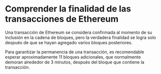# Comprender la finalidad de las transacciones de Ethereum

Una transacción de Ethereum se considera confirmada al momento de su inclusión en la cadena de bloques, pero la verdadera finalidad se logra solo después de que se hayan agregado varios bloques posteriores.

Para garantizar la permanencia de una transacción, es recomendable esperar aproximadamente 11 bloques adicionales, que normalmente demoran alrededor de 3 minutos, después del bloque que contiene la transacción.